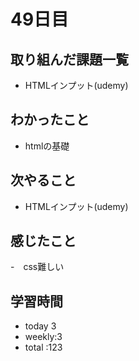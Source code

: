 # 49日目
## 取り組んだ課題一覧
- HTMLインプット(udemy) 
## わかったこと
- htmlの基礎
## 次やること
- HTMLインプット(udemy) 
## 感じたこと
-　css難しい
## 学習時間
- today 3
- weekly:3
- total :123
